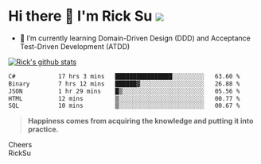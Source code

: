 # Hi there 👋 I'm Rick Su ![](https://komarev.com/ghpvc/?username=ricksu978)
<!--
**ricksu978/ricksu978** is a ✨ _special_ ✨ repository because its `README.md` (this file) appears on your GitHub profile.

Here are some ideas to get you started:

- 🔭 I’m currently working on ...
-->
- 🌱 I’m currently learning Domain-Driven Design (DDD) and Acceptance Test-Driven Development (ATDD)
<!--
- 👯 I’m looking to collaborate on ...
- 🤔 I’m looking for help with ...
- 💬 Ask me about ...
- 📫 How to reach me: ...
- 😄 Pronouns: ...
- ⚡ Fun fact: ...
-->
[![Rick's github stats](https://github-readme-stats.vercel.app/api?username=ricksu978&theme=dark)](https://github.com/ricksu978/ricksu978)

<!--START_SECTION:waka-->

```txt
C#            17 hrs 3 mins   ████████████████░░░░░░░░░   63.60 %
Binary        7 hrs 12 mins   ██████▓░░░░░░░░░░░░░░░░░░   26.88 %
JSON          1 hr 29 mins    █▒░░░░░░░░░░░░░░░░░░░░░░░   05.56 %
HTML          12 mins         ▒░░░░░░░░░░░░░░░░░░░░░░░░   00.77 %
SQL           10 mins         ▒░░░░░░░░░░░░░░░░░░░░░░░░   00.67 %
```

<!--END_SECTION:waka-->

> **Happiness comes from acquiring the knowledge and putting it into practice.**

Cheers  
RickSu 

